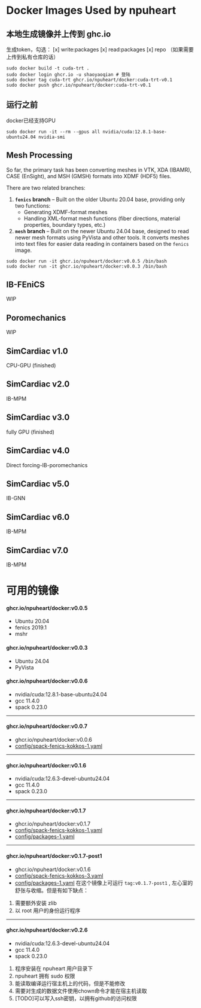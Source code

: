 # Docker Images Used by npuheart  


## 本地生成镜像并上传到 ghc.io


生成token，勾选：
[x] write:packages
[x] read:packages
[x] repo （如果需要上传到私有仓库的话）

```
sudo docker build -t cuda-trt .
sudo docker login ghcr.io -u shaoyaoqian # 登陆
sudo docker tag cuda-trt ghcr.io/npuheart/docker:cuda-trt-v0.1
sudo docker push ghcr.io/npuheart/docker:cuda-trt-v0.1
```

## 运行之前
docker已经支持GPU
```
sudo docker run -it --rm --gpus all nvidia/cuda:12.8.1-base-ubuntu24.04 nvidia-smi
```

## Mesh Processing  
So far, the primary task has been converting meshes in VTK, XDA (IBAMR), CASE (EnSight), and MSH (GMSH) formats into XDMF (HDF5) files.  

There are two related branches:  
1. **`fenics` branch** – Built on the older Ubuntu 20.04 base, providing only two functions:  
   - Generating XDMF-format meshes  
   - Handling XML-format mesh functions (fiber directions, material properties, boundary types, etc.)  
2. **`mesh` branch** – Built on the newer Ubuntu 24.04 base, designed to read newer mesh formats using PyVista and other tools. It converts meshes into text files for easier data reading in containers based on the `fenics` image.

```
sudo docker run -it ghcr.io/npuheart/docker:v0.0.5 /bin/bash
sudo docker run -it ghcr.io/npuheart/docker:v0.0.3 /bin/bash
```


## IB-FEniCS

WIP



## Poromechanics

WIP



## SimCardiac v1.0

CPU-GPU (finished)

## SimCardiac v2.0

IB-MPM

## SimCardiac v3.0

fully GPU (finished)

## SimCardiac v4.0

Direct forcing-IB-poromechanics

## SimCardiac v5.0

IB-GNN

## SimCardiac v6.0

IB-MPM

## SimCardiac v7.0

IB-MPM

# 可用的镜像



#### ghcr.io/npuheart/docker:v0.0.5
- Ubuntu 20.04
- fenics 2019.1
- mshr

#### ghcr.io/npuheart/docker:v0.0.3 
- Ubuntu 24.04
- PyVista

#### ghcr.io/npuheart/docker:v0.0.6
- nvidia/cuda:12.8.1-base-ubuntu24.04
- gcc 11.4.0
- spack 0.23.0

-----------------------------------
#### ghcr.io/npuheart/docker:v0.0.7
- ghcr.io/npuheart/docker:v0.0.6
- [config/spack-fenics-kokkos-1.yaml](config/spack-fenics-kokkos-1.yaml)

-----------------------------------
#### ghcr.io/npuheart/docker:v0.1.6
- nvidia/cuda:12.6.3-devel-ubuntu24.04
- gcc 11.4.0
- spack 0.23.0

-----------------------------------
#### ghcr.io/npuheart/docker:v0.1.7
- ghcr.io/npuheart/docker:v0.1.7
- [config/spack-fenics-kokkos-1.yaml](config/spack-fenics-kokkos-1.yaml)
- [config/packages-1.yaml](config/packages-1.yaml)


-----------------------------------
#### ghcr.io/npuheart/docker:v0.1.7-post1
- ghcr.io/npuheart/docker:v0.1.6
- [config/spack-fenics-kokkos-3.yaml](config/spack-fenics-kokkos-3.yaml)
- [config/packages-1.yaml](config/packages-1.yaml)
在这个镜像上可运行 `tag:v0.1.7-post1` , 左心室的舒张与收缩。但是有如下缺点：
1. 需要额外安装 zlib
2. 以 root 用户的身份运行程序

-----------------------------------
#### ghcr.io/npuheart/docker:v0.2.6
- nvidia/cuda:12.6.3-devel-ubuntu24.04
- gcc 11.4.0
- spack 0.23.0

1. 程序安装在 npuheart 用户目录下
2. npuheart 拥有 sudo 权限
3. 能读取编译运行宿主机上的代码，但是不能修改
4. 需要对生成的数据文件使用chown命令才能在宿主机读取
4. [TODO]可以写入ssh密钥，以拥有github的访问权限
